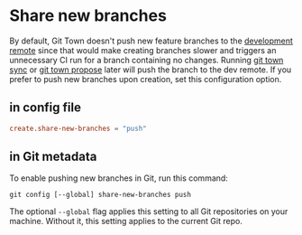 # Share new branches

By default, Git Town doesn't push new feature branches to the
[development remote](dev-remote.md) since that would make creating branches
slower and triggers an unnecessary CI run for a branch containing no changes.
Running [git town sync](../commands/sync.md) or
[git town propose](../commands/propose.md) later will push the branch to the dev
remote. If you prefer to push new branches upon creation, set this configuration
option.

## in config file

```toml
create.share-new-branches = "push"
```

## in Git metadata

To enable pushing new branches in Git, run this command:

```wrap
git config [--global] share-new-branches push
```

The optional `--global` flag applies this setting to all Git repositories on
your machine. Without it, this setting applies to the current Git repo.
